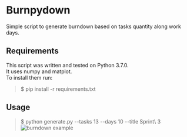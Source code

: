 # Burnpydown
Simple script to generate burndown based on tasks quantity along work days.

## Requirements
This script was written and tested on Python 3.7.0.  
It uses numpy and matplot.  
To install them run:
> $ pip install -r requirements.txt

## Usage
> $ python generate.py --tasks 13 --days 10 --title Sprint\ 3
![burndown example](https://user-images.githubusercontent.com/2130182/51335387-1ce26c80-1a69-11e9-96e6-be140f426a4b.png)

